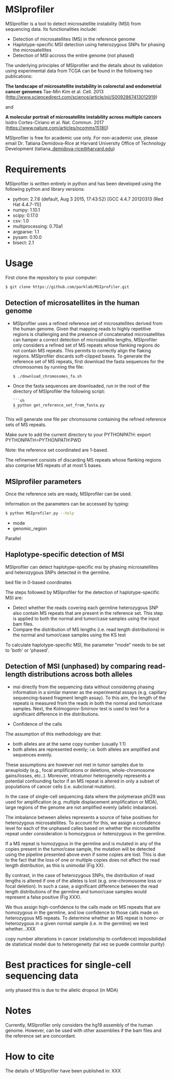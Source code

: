 # MSIprofiler

MSIprofiler is a tool to detect microsatellite instability (MSI) from sequencing data.
Its functionalities include:

  - Detection of microsatellites (MS) in the reference genome
  - Haplotype-specific MSI detection using heterozygous SNPs for phasing the microsatellites
  - Detection of MSI accross the entire genome (not phased)

The underlying principles of MSIprofiler and the details about its validation
using experimental data from TCGA can be found in the following two publications:

**The landscape of microsatellite instability in colorectal and endometrial cancer genomes**
Tae-Min Kim et al. Cell. 2013 (http://www.sciencedirect.com/science/article/pii/S0092867413012919)

and 

**A molecular portrait of microsatellite instability across multiple cancers**
Isidro Cortes-Ciriano et al. Nat. Commun. 2017 (https://www.nature.com/articles/ncomms15180)

MSIprofiler is free for academic use only. 
For non-academic use, please email Dr. Tatiana Demidova-Rice at Harvard University Office of Technology Development (tatiana\_demidova-rice@harvard.edu)

# Requirements

MSIprofiler is written entirely in python and has been developed using the following python and library versions:

- python: 2.7.6 (default, Aug  3 2015, 17:43:52)  [GCC 4.4.7 20120313 (Red Hat 4.4.7-11)] 
- numpy: 1.10.1
- scipy: 0.17.0
- csv: 1.0
- multiprocessing: 0.70a1
- argparse: 1.1
- pysam: 0.10.0
- bisect: 2.1


# Usage

First clone the repository to your computer:

```sh
$ git clone https://github.com/parklab/MSIprofiler.git
```

## Detection of microsatellites in the human genome
  - MSIprofiler uses a refined reference set of microsatellites derived from the human genome. Given that mapping reads to highly repetitive regions is challenging and the presence of concatenated microsatellites can hamper a correct detection of microsatellite lengths, MSIprofiler only considers a refined set of MS repeats whose flanking regions do not contain MS repeats. This permits to correctly align the flaking regions. 
MSIprofiler discards soft-clipped bases.
  To generate the reference set of MS repeats, first download the fasta sequences for the chromosomes by running the file:

	  ```sh
	  $ ./download_chromosomes_fa.sh
	  ```

- Once the fasta sequences are downloaded, run in the root of the directory of MSIprofiler the following script: 

	  ```sh
	  $ python get_reference_set_from_fasta.py
	  ```
This will generate one file per chromosome containing the refined reference sets of MS repeats.

Make sure to add the current directory to your PYTHONPATH:
export PYTHONPATH=$PYTHONPATH:$PWD

Note: the reference set coordinated are 1-based.

The refinement consists of discarding MS repeats whose flanking regions also comprise MS repeats of at most 5 bases.  


## MSIprofiler parameters

Once the reference sets are ready, MSIprofiler can be used.

Information on the parameters can be accessed by typing:
```sh
$ python MSIprofiler.py --help
```

- mode
- genomic_region

Parallel 



## Haplotype-specific detection of MSI

MSIprofiler can detect haplotype-specific msi by phasing microsatellites and heterozygous SNPs detected in the germline.

bed file in 0-based coordinates

The steps followed by MSIprofiler for the detection of haplotype-specific MSI are:

- Detect whether the reads covering each germline heterozygous SNP also contain MS repeats that are present in the reference set. 
This step is applied to both the normal and tumor/case samples using the input bam files.
- Compare the distribution of MS lengths (i.e. read length distributions) in the normal and tumor/case samples using the KS test

To calculate haplotype-specific MSI, the parameter "mode" needs to be set to 'both' or 'phased'.


## Detection of MSI (unphased) by comparing read-length distributions across both alleles
- msi directly from the sequencing data without considering phasing information in a similar manner as
the experimental assays (e.g. capillary sequencing-based fragment length assay). 
To this aim, the length of the repeats is measured from the reads in both the normal and tumor/case samples.
Next, the Kolmogorov-Smirnov test is used to test for a significant difference in the distributions.


*  Confidence of the calls

The assumption of this methodology are that:
- both alleles are at the same copy number (usually 1:1)
- both alleles are represented evenly; i.e. both alleles are amplified and sequences evenly.

These assumptions are however not met in tumor samples due to aneuploidy (e.g., focal amplifications or deletions, whole-chromosome gains/losses, etc..).
Moreover, intratumor heterogeneity represents a potential confounding factor if an MS repeat is altered in only a subset of populations of cancer cells (i.e. subclonal mutation).

In the case of single-cell sequencing data where the polymerase phi29 was used for amplification (e.g. multiple displacement amplification or MDA), 
large regions of the genome are not amplified evenly (allelic imbalance). 

The imbalance between alleles represents a source of false positives for heterozygous microsatellites. 
To account for this, we assign a confidence level for each of the unphased calles based on whether the 
microsatellite repeat under consideration is homozygous or heterozygous in the germline. 

If a MS repeat is homozygous in the germline and is mutated in any of the copies present in the tumor/case sample,
the mutation will be detected using the pipeline presented above even if some copies are lost. 
This is due to the fact that the loss of one or multiple copies does not affect the read length distribution, 
as this is unimodal (Fig XX).

By contrast, in the case of heterozygous SNPs, the distribution of read lengths is altered if one of the alleles is lost (e.g. one-chromosome loss or focal deletion).
In such a case, a significant difference between the read length distributions of the germline and tumor/case
samples would represent a false positive (Fig XXX). 

We thus assign high-confidence to the calls made on MS repeats that are homozygous in the germline,
and low confidence to those calls made on heterozygous MS repeats.
To determine whether an MS repeat is homo- or heterozygous in a given normal sample (i.e. in the germline)
we test whether...XXX



copy number alterations in cancer (relationship to confidence)
imposibilidad de statistical model due to heterogeneity (tal vez se puede controlar purity)


# Best practices for single-cell sequencing data
only phased
this is due to the allelic dropout (in MDA)

<!--
# Note on the number of tolerated mismatches and size of the flanking regions
The following example illustrates the importance of a careful choice of the size of the flanking region and the number of tolerated mismatches in these.
Consider the microsatellite repeat:
chr9	89149744	89149756	AAAAAAAAAAAAA	mono intergenic 13

reads found in a patient (base qualities and additional information have been removed for the sake of clarity).


HSQ700642:192:C13FVACXX:2:2214:4777:60283   99  9   89149699    60  100M    =   89149723    124                                                                              
ATTGCACAATACATGACCTAATGGAAATGTGAGAATA *TTTTAGTG*  *AAAAAAAAAAAAA* *TAAAAAGA* AGCAGCAAAGATCCAACCAAATGAGATCCATATG
Detected MS length: 13

SQ700642:208:D1D6WACXX:2:1116:11062:89332  83  9   89149707    60  100M    =   89149522    -285                                                                             

ATACATGACCTAATGGAAATGTGAGAATA *TTTTAGTG*  *AAAAAAA* *TAAAAATA* AAAAGAAGCAGCAAAGATCCAACCAAATGAGATCCATATGGGATGGGT   
Detected MS length: 7
due to a SNP in the middle of the read.
Given that we allowed one mismatch in the flanking region
-->


# Notes
Currently, MSIprofiler only considers the hg19 assembly of the human genome.
However, can be used with other assemblies if the bam files and the reference set are concordant.

# How to cite
The details of MSIprofiler have been published in:
XXX





